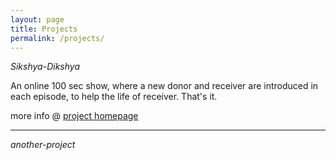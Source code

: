 ```yaml
---
layout: page
title: Projects
permalink: /projects/
---
```

*Sikshya-Dikshya*

An online 100 sec show, where a new donor and receiver are introduced in each episode, to help the life of receiver. That's it.

more info @ [project homepage]({{site.data.pages.projects.shikshya-dikshya.url}})

----------------------------------------------

*another-project*
